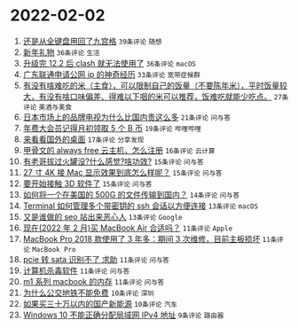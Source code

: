 # 2022-02-02

1. [还是从全键盘用回了九宫格](https://www.v2ex.com/t/831638) `39条评论` `随想`
1. [新年礼物](https://www.v2ex.com/t/831639) `36条评论` `生活`
1. [升级完 12.2 后 clash 就无法使用了](https://www.v2ex.com/t/831648) `36条评论` `macOS`
1. [广东联通申请公网 ip 的神奇经历](https://www.v2ex.com/t/831649) `33条评论` `宽带症候群`
1. [有没有啥难吃的米（主食），可以限制自己的饭量（不要陈年米），平时饭量较大，有没有啥口味偏差、得难以下咽的米可以推荐，饭难吃就能少吃点。](https://www.v2ex.com/t/831695) `27条评论` `美酒与美食`
1. [日本市场上的品牌电视为什么比国内贵这么多](https://www.v2ex.com/t/831670) `21条评论` `问与答`
1. [年费大会员记得月初领取 5 个 B 币](https://www.v2ex.com/t/831644) `19条评论` `哔哩哔哩`
1. [来看看国外的桌面](https://www.v2ex.com/t/831641) `17条评论` `分享发现`
1. [甲骨文的 always free 云主机，怎么注册](https://www.v2ex.com/t/831642) `16条评论` `云计算`
1. [有老哥拔过火罐没?什么感觉?啥功效?](https://www.v2ex.com/t/831687) `15条评论` `问与答`
1. [27 寸 4K 接 Mac 显示效果到底怎么样呢？](https://www.v2ex.com/t/831684) `15条评论` `问与答`
1. [要开始接触 3D 软件了](https://www.v2ex.com/t/831647) `15条评论` `问与答`
1. [如何将一个在美国的 500G 的文件传输到国内？](https://www.v2ex.com/t/831705) `14条评论` `问与答`
1. [Terminal 如何管理多个带密钥的 ssh 会话以方便连接](https://www.v2ex.com/t/831708) `13条评论` `macOS`
1. [又是谁做的 seo 站出来恶心人](https://www.v2ex.com/t/831664) `13条评论` `Google`
1. [现在(2022 年 2 月)买 MacBook Air 合适吗？](https://www.v2ex.com/t/831713) `11条评论` `Apple`
1. [MacBook Pro 2018 款使用了 3 年多：期间 3 次维修，目前主板损坏](https://www.v2ex.com/t/831679) `11条评论` `MacBook Pro`
1. [pcie 转 sata 识别不了 求助](https://www.v2ex.com/t/831674) `11条评论` `问与答`
1. [计算机杀毒软件](https://www.v2ex.com/t/831672) `11条评论` `问与答`
1. [m1 系列 macbook 的内存](https://www.v2ex.com/t/831645) `11条评论` `问与答`
1. [为什么公交地铁不能免费](https://www.v2ex.com/t/831726) `10条评论` `深圳`
1. [如果买三十万以内的国产新能源](https://www.v2ex.com/t/831677) `10条评论` `汽车`
1. [Windows 10 不能正确分配局域网 IPv4 地址](https://www.v2ex.com/t/831666) `9条评论` `路由器`
